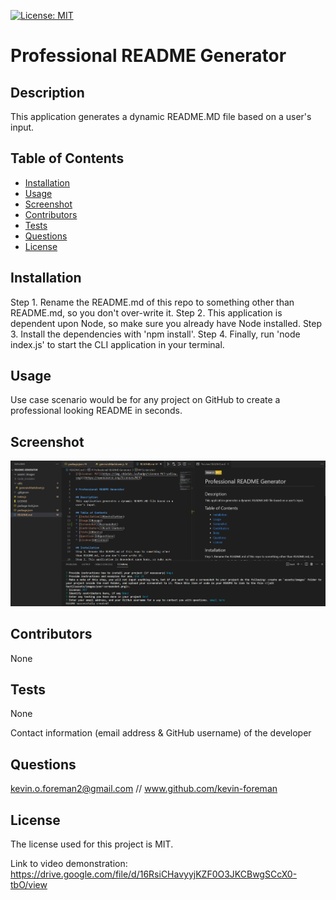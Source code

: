[![License: MIT](https://img.shields.io/badge/License-MIT-yellow.svg)](https://opensource.org/licenses/MIT)


# Professional README Generator

## Description
This application generates a dynamic README.MD file based on a user's input.

## Table of Contents
* [Installation](#installation)
* [Usage](#usage)
* [Screenshot](#screenshot) 
* [Contributors](#contributors)
* [Tests](#tests)
* [Questions](#questions)
* [License](#license) 

## Installation
Step 1. Rename the README.md of this repo to something other than README.md, so you don't over-write it.
Step 2. This application is dependent upon Node, so make sure you already have Node installed.
Step 3. Install the dependencies with 'npm install'.
Step 4. Finally, run 'node index.js' to start the CLI application in your terminal.

## Usage
Use case scenario would be for any project on GitHub to create a professional looking README in seconds.

## Screenshot
![alt text](assets/images/readme-screenshot.png)

## Contributors
None

## Tests
None

Contact information (email address & GitHub username) of the developer
## Questions
kevin.o.foreman2@gmail.com // www.github.com/kevin-foreman

## License

The license used for this project is MIT.

Link to video demonstration: https://drive.google.com/file/d/16RsiCHavyyjKZF0O3JKCBwgSCcX0-tbO/view
